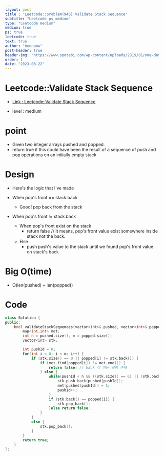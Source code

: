 ```yaml
---
layout: post
title : "Leetcode::problem(946) Validate Stack Sequence"
subtitle: "Leetcode ps medium"
type: "Leetcode medium"
medium: true
ps: true
leetcode: true
text: true
author: "beenpow"
post-header: true
header-img: "https://www.spotebi.com/wp-content/uploads/2019/01/one-day-day-one-workout-motivation-spotebi.jpg"
order: 1
date: "2023-08-22"
---
```


# Leetcode::Validate Stack Sequence
- [Link : Leetcode::Validate Stack Sequence](https://leetcode.com/problems/validate-stack-sequences/description/?envType=study-plan-v2&envId=google-spring-23-high-frequency)

- level : medium

# point
- Given two integer arrays pushed and popped.
- return true if this could have been the result of a sequence of push and pop operations on an initially empty stack

# Design
- Here's the logic that I've made
- When pop's front == stack.back
  - Good! pop back from the stack

- When pop's front != stack.back
  - When pop's front exist on the stack
    - return false // It means, pop's front value exist somewhere inside stack not the back. 
  - Else
    - push push's value to the stack until we found pop's front value on stack's back

# Big O(time)
- O(len(pushed) + len(popped))

# Code

```cpp
class Solution {
public:
    bool validateStackSequences(vector<int>& pushed, vector<int>& popped) {
        map<int,int> met;
        int n = pushed.size(), m = popped.size();
        vector<int> stk;

        int pushId = 0;
        for(int i = 0; i < m; i++) {
            if (stk.size() == 0 || popped[i] != stk.back()) {
                if (met.find(popped[i]) != met.end()) {
                    return false; // back 이 아닌 곳에 존재 
                } else {
                    while(pushId < n && ((stk.size() == 0) || (stk.back() != popped[i]) )) {
                        stk.push_back(pushed[pushId]);
                        met[pushed[pushId]] = 1;
                        pushId++;
                    }
                    if (stk.back() == popped[i]) {
                        stk.pop_back();
                    }else return false;
                }
            }
            else {
                stk.pop_back();
            }
        }
        return true;
    }
};
```
